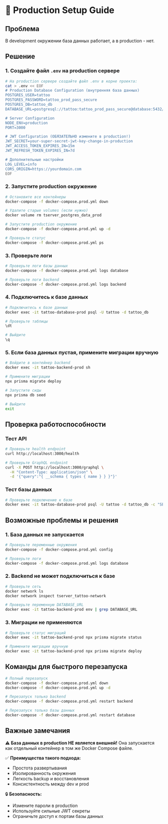 # 🚀 Production Setup Guide

## Проблема

В development окружении база данных работает, а в production - нет.

## Решение

### 1. Создайте файл `.env` на production сервере

```bash
# На production сервере создайте файл .env в корне проекта:
cat > .env << EOF
# Production Database Configuration (внутренняя база данных)
POSTGRES_USER=tattoo
POSTGRES_PASSWORD=tattoo_prod_pass_secure
POSTGRES_DB=tattoo_db
DATABASE_URL=postgresql://tattoo:tattoo_prod_pass_secure@database:5432/tattoo_db

# Server Configuration
NODE_ENV=production
PORT=3000

# JWT Configuration (ОБЯЗАТЕЛЬНО измените в production!)
JWT_SECRET=your-super-secret-jwt-key-change-in-production
JWT_ACCESS_TOKEN_EXPIRES_IN=15m
JWT_REFRESH_TOKEN_EXPIRES_IN=7d

# Дополнительные настройки
LOG_LEVEL=info
CORS_ORIGIN=https://yourdomain.com
EOF
```

### 2. Запустите production окружение

```bash
# Остановите все контейнеры
docker-compose -f docker-compose.prod.yml down

# Удалите старые volumes (если нужно)
docker volume rm tserver_postgres_data_prod

# Запустите production окружение
docker-compose -f docker-compose.prod.yml up -d

# Проверьте статус
docker-compose -f docker-compose.prod.yml ps
```

### 3. Проверьте логи

```bash
# Проверьте логи базы данных
docker-compose -f docker-compose.prod.yml logs database

# Проверьте логи backend
docker-compose -f docker-compose.prod.yml logs backend
```

### 4. Подключитесь к базе данных

```bash
# Подключитесь к базе данных
docker exec -it tattoo-database-prod psql -U tattoo -d tattoo_db

# Проверьте таблицы
\dt

# Выйдите
\q
```

### 5. Если база данных пустая, примените миграции вручную

```bash
# Войдите в контейнер backend
docker exec -it tattoo-backend-prod sh

# Примените миграции
npx prisma migrate deploy

# Запустите сиды
npx prisma db seed

# Выйдите
exit
```

## Проверка работоспособности

### Тест API

```bash
# Проверьте health endpoint
curl http://localhost:3000/health

# Проверьте GraphQL endpoint
curl -X POST http://localhost:3000/graphql \
  -H "Content-Type: application/json" \
  -d '{"query":"{ __schema { types { name } } }"}'
```

### Тест базы данных

```bash
# Проверьте подключение к базе
docker exec -it tattoo-database-prod psql -U tattoo -d tattoo_db -c "SELECT version();"
```

## Возможные проблемы и решения

### 1. База данных не запускается

```bash
# Проверьте переменные окружения
docker-compose -f docker-compose.prod.yml config

# Проверьте логи
docker-compose -f docker-compose.prod.yml logs database
```

### 2. Backend не может подключиться к базе

```bash
# Проверьте сеть
docker network ls
docker network inspect tserver_tattoo-network

# Проверьте переменную DATABASE_URL
docker exec -it tattoo-backend-prod env | grep DATABASE_URL
```

### 3. Миграции не применяются

```bash
# Проверьте статус миграций
docker exec -it tattoo-backend-prod npx prisma migrate status

# Примените миграции вручную
docker exec -it tattoo-backend-prod npx prisma migrate deploy
```

## Команды для быстрого перезапуска

```bash
# Полный перезапуск
docker-compose -f docker-compose.prod.yml down
docker-compose -f docker-compose.prod.yml up -d

# Перезапуск только backend
docker-compose -f docker-compose.prod.yml restart backend

# Перезапуск только базы данных
docker-compose -f docker-compose.prod.yml restart database
```

## Важные замечания

⚠️ **База данных в production НЕ является внешней!** Она запускается как отдельный контейнер в том же Docker Compose файле.

✅ **Преимущества такого подхода:**

- Простота развертывания
- Изолированность окружения
- Легкость backup и восстановления
- Консистентность между dev и prod

🔒 **Безопасность:**

- Измените пароли в production
- Используйте сильные JWT секреты
- Ограничьте доступ к портам базы данных
